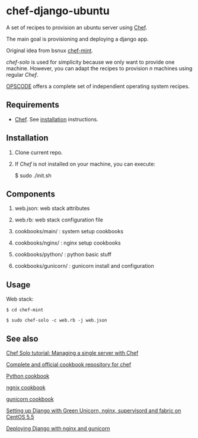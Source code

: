 chef-django-ubuntu
==================

A set of recipes to provision an ubuntu server using [Chef](http://www.opscode.com/chef/).

The main goal is provisioning and deploying a django app.

Original idea from bsnux [chef-mint](http://github.com/bsnux/chef-mint).

*chef-solo* is used for simplicity because we only want to provide one machine. However, you can adapt the recipes to provision *n* machines using regular *Chef*.

[OPSCODE](http://www.opscode.com/chef/) offers a complete set of independient operating system recipes.

Requirements
------------

* [Chef](http://www.opscode.com/chef/). See [installation](http://wiki.opscode.com/display/chef/Installation) instructions.

Installation
-------------

1. Clone current repo.

2. If *Chef* is not installed on your machine, you can execute:

    $ sudo ./init.sh

Components
----------
1. web.json: web stack attributes

2. web.rb: web stack configuration file

3. cookbooks/main/ : system setup cookbooks

4. cookbooks/nginx/ : nginx setup cookbooks

5. cookbooks/python/ : python basic stuff

6. cookbooks/gunicorn/ : gunicorn install and configuration

Usage
-----
Web stack:

    $ cd chef-mint

    $ sudo chef-solo -c web.rb -j web.json

See also
---------
[Chef Solo tutorial: Managing a single server with Chef](http://www.opinionatedprogrammer.com/2011/06/chef-solo-tutorial-managing-a-single-server-with-chef/)

[Complete and official cookbook repository for chef](https://github.com/opscode-cookbooks)

[Python cookbook](https://github.com/opscode-cookbooks/python)

[ngnix cookbook](https://github.com/opscode-cookbooks/nginx)

[gunicorn cookbook](https://github.com/opscode-cookbooks/gunicorn)

[Setting up Django with Green Unicorn, nginx, supervisord and fabric on CentOS 5.5](http://www.kencochrane.net/blog/2011/06/django-gunicorn-nginx-supervisord-fabric-centos55/)

[Deploying Django with nginx and gunicorn](http://honza.ca/2011/05/deploying-django-with-nginx-and-gunicorn)
